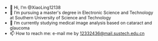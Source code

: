 - 👋 Hi, I’m @XiaoLing12138
- 👀 I’m pursuing a master's degree in Electronic Science and Technology at Southern University of Science and Technology
- 🌱 I’m currently studying medical image analysis based on cataract and glaucoma
- 📫 How to reach me: e-mail me by 12332436@mail.sustech.edu.cn

<!---
XiaoLing12138/XiaoLing12138 is a ✨ special ✨ repository because its `README.md` (this file) appears on your GitHub profile.
You can click the Preview link to take a look at your changes.
--->
